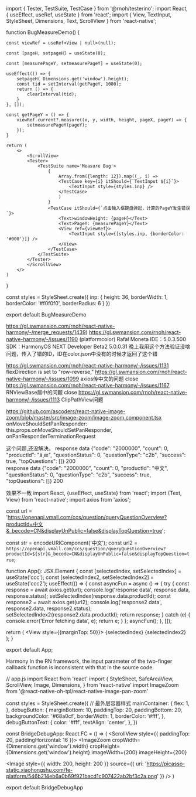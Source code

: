 import { Tester, TestSuite, TestCase } from '@rnoh/testerino';
import React, { useEffect, useRef, useState } from 'react';
import { View, TextInput, StyleSheet, Dimensions, Text, ScrollView } from 'react-native';


function BugMeasureDemo() {
    
    const viewRef = useRef<View | null>(null);
    
    const [pageH, setpageH] = useState(0);
    
    const [measurePageY, setmeasurePageY] = useState(0);
    
    useEffect(() => {
        setpageH( Dimensions.get('window').height);
        const tid = setInterval(getPageY, 1000);
        return () => {
            clearInterval(tid);
        }
    }, []);
    
    const getPageY = () => {
        viewRef.current?.measure((x, y, width, height, pageX, pageY) => {
            setmeasurePageY(pageY);
        });
    } 
    
    return (
        <>
            <ScrollView>
            <Tester>
                <TestSuite name='Measure Bug'>
                    {
                        Array.from({length: 12}).map((_, i) => 
                        <TestCase key={i} itShould={`TextInput ${i}`}>
                            <TextInput style={styles.inp} />
                        </TestCase>
                        )
                    }
                    <TestCase itShould={`点击输入框键盘弹起，计算的PageY发生错误`}>
                        <Text>windowHeight: {pageH}</Text>
                        <Text>PageY: {measurePageY}</Text>
                        <View ref={viewRef}>
                            <TextInput style={[styles.inp, {borderColor: '#000'}]} />
                        </View>
                    </TestCase>
                </TestSuite>
            </Tester>
            </ScrollView>
        </>
    )
}

const styles = StyleSheet.create({
    inp: {
        height: 36,
        borderWidth: 1,
        borderColor: '#f0f0f0',
        borderRadius: 6
    }
})

export default BugMeasureDemo

https://gl.swmansion.com/rnoh/react-native-harmony/-/merge_requests/1439)
https://gl.swmansion.com/rnoh/react-native-harmony/-/issues/1190  (platformcolor)  Rafał Moneta
IDE：5.0.3.500
SDK：HarmonyOS NEXT Developer Beta2  5.0.0.31
晚上我用这个方法验证没啥问题，传入了错的ID，ID在color.json中没有的时候才返回了这个错

https://gl.swmansion.com/rnoh/react-native-harmony/-/issues/1131     flexDirection is set to "row-reverse,"
https://gl.swmansion.com/rnoh/react-native-harmony/-/issues/1099  axios传中文的问题  close
https://gl.swmansion.com/rnoh/react-native-harmony/-/issues/1167 RNViewBase居中的问题  close
https://gl.swmansion.com/rnoh/react-native-harmony/-/issues/1113   ClipPathView问题

https://github.com/ascoders/react-native-image-zoom/blob/master/src/image-zoom/image-zoom.component.tsx
    onMoveShouldSetPanResponder: this.props.onMoveShouldSetPanResponder,
    onPanResponderTerminationRequest


这个问题,还没解决。
response data {"code": "2000000", "count": 0, "productId": "ä¸­æ", "questionStatus": 0, "questionType": "c2b", "success": true, "topQuestions": []} 200   
response data {"code": "2000000", "count": 0, "productId": "中文", "questionStatus": 0, "questionType": "c2b", "success": true, "topQuestions": []} 200 

效果不一致
import React, {useEffect, useState} from 'react';
import {Text, View} from 'react-native';
import axios from 'axios';

const url =
  'https://openapi.vmall.com/ccs/question/queryQuestionOverview?productId=中文&_becode=CN&displayUnPublic=false&displayTopQuestion=true';

const str = encodeURIComponent('中文');
const url2 = `https://openapi.vmall.com/ccs/question/queryQuestionOverview?productId=${str}&_becode=CN&displayUnPublic=false&displayTopQuestion=true`;

function App(): JSX.Element {
  const [selectedIndex, setSelectedIndex] = useState('ccc');
  const [selectedIndex2, setSelectedIndex2] = useState('ccc2');
  useEffect(() => {
    const asyncFun = async () => {
      try {
        const response = await axios.get(url);
        console.log('response data', response.data, response.status);
        setSelectedIndex(response.data.productId);
        const response2 = await axios.get(url2);
        console.log('response2 data', response2.data, response2.status);
        setSelectedIndex2(response2.data.productId);
        return response;
      } catch (e) {
        console.error('Error fetching data', e);
        return e;
      }
    };
    asyncFun();
  }, []);

  return (
    <View style={{marginTop: 50}}>
      <Text>{selectedIndex}</Text>
      <Text>{selectedIndex2}</Text>
    </View>
  );
}

export default App;


Harmony In the RN framework, the input parameter of the two-finger callback function is inconsistent with that in the source code.

// app.js
import React from 'react'
import {
StyleSheet,
SafeAreaView,
ScrollView,
Image,
Dimensions,
} from 'react-native'
import ImageZoom from '@react-native-oh-tpl/react-native-image-pan-zoom'

const styles = StyleSheet.create({
// 最外层容器样式
mainContainer: {
flex: 1,
},
debugButton: {
marginBottom: 10,
paddingTop: 20,
paddingBottom: 20,
backgroundColor: '#68a0cf',
borderWidth: 1,
borderColor: '#fff',
},
debugButtonText: {
color: '#fff',
textAlign: 'center',
},
})

const BridgeDebugApp: React.FC = () => (
<SafeAreaView style={styles.mainContainer} removeClippedSubviews={false}>
<ScrollView style={{ paddingTop: 20, paddingHorizontal: 16 }}>
<ImageZoom
cropWidth={Dimensions.get('window').width}
cropHeight={Dimensions.get('window').height}
imageWidth={200}
imageHeight={200}
>
<Image
style={{ width: 200, height: 200 }}
source={{ uri: 'https://picasso-static.xiaohongshu.com/fe-platform/546b214eb6a0b69f921bacd1c907422ab2bf3c2a.png' }}
/>
</ImageZoom>
</ScrollView>
</SafeAreaView>
)

export default BridgeDebugApp
